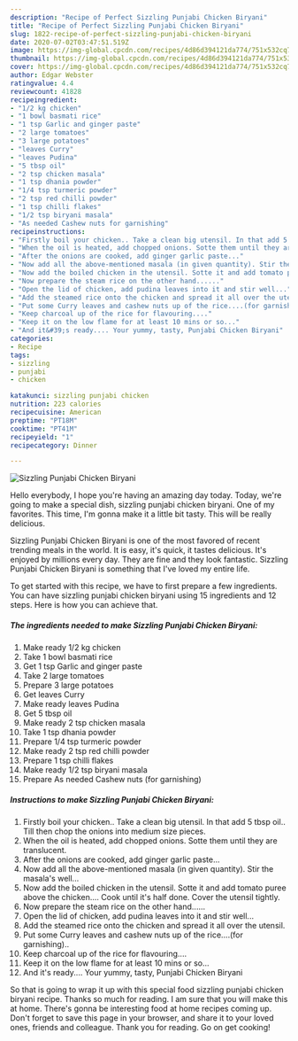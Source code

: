 ```yaml
---
description: "Recipe of Perfect Sizzling Punjabi Chicken Biryani"
title: "Recipe of Perfect Sizzling Punjabi Chicken Biryani"
slug: 1822-recipe-of-perfect-sizzling-punjabi-chicken-biryani
date: 2020-07-02T03:47:51.519Z
image: https://img-global.cpcdn.com/recipes/4d86d394121da774/751x532cq70/sizzling-punjabi-chicken-biryani-recipe-main-photo.jpg
thumbnail: https://img-global.cpcdn.com/recipes/4d86d394121da774/751x532cq70/sizzling-punjabi-chicken-biryani-recipe-main-photo.jpg
cover: https://img-global.cpcdn.com/recipes/4d86d394121da774/751x532cq70/sizzling-punjabi-chicken-biryani-recipe-main-photo.jpg
author: Edgar Webster
ratingvalue: 4.4
reviewcount: 41828
recipeingredient:
- "1/2 kg chicken"
- "1 bowl basmati rice"
- "1 tsp Garlic and ginger paste"
- "2 large tomatoes"
- "3 large potatoes"
- "leaves Curry"
- "leaves Pudina"
- "5 tbsp oil"
- "2 tsp chicken masala"
- "1 tsp dhania powder"
- "1/4 tsp turmeric powder"
- "2 tsp red chilli powder"
- "1 tsp chilli flakes"
- "1/2 tsp biryani masala"
- "As needed Cashew nuts for garnishing"
recipeinstructions:
- "Firstly boil your chicken.. Take a clean big utensil. In that add 5 tbsp oil.. Till then chop the onions into medium size pieces."
- "When the oil is heated, add chopped onions. Sotte them until they are translucent."
- "After the onions are cooked, add ginger garlic paste..."
- "Now add all the above-mentioned masala (in given quantity). Stir the masala&#39;s well..."
- "Now add the boiled chicken in the utensil. Sotte it and add tomato puree above the chicken.... Cook until it&#39;s half done. Cover the utensil tightly."
- "Now prepare the steam rice on the other hand......"
- "Open the lid of chicken, add pudina leaves into it and stir well..."
- "Add the steamed rice onto the chicken and spread it all over the utensil."
- "Put some Curry leaves and cashew nuts up of the rice....(for garnishing).."
- "Keep charcoal up of the rice for flavouring...."
- "Keep it on the low flame for at least 10 mins or so..."
- "And it&#39;s ready.... Your yummy, tasty, Punjabi Chicken Biryani"
categories:
- Recipe
tags:
- sizzling
- punjabi
- chicken

katakunci: sizzling punjabi chicken 
nutrition: 223 calories
recipecuisine: American
preptime: "PT18M"
cooktime: "PT41M"
recipeyield: "1"
recipecategory: Dinner

---
```



![Sizzling Punjabi Chicken Biryani](https://img-global.cpcdn.com/recipes/4d86d394121da774/751x532cq70/sizzling-punjabi-chicken-biryani-recipe-main-photo.jpg)

Hello everybody, I hope you're having an amazing day today. Today, we're going to make a special dish, sizzling punjabi chicken biryani. One of my favorites. This time, I'm gonna make it a little bit tasty. This will be really delicious.

Sizzling Punjabi Chicken Biryani is one of the most favored of recent trending meals in the world. It is easy, it's quick, it tastes delicious. It's enjoyed by millions every day. They are fine and they look fantastic. Sizzling Punjabi Chicken Biryani is something that I've loved my entire life.




To get started with this recipe, we have to first prepare a few ingredients. You can have sizzling punjabi chicken biryani using 15 ingredients and 12 steps. Here is how you can achieve that.

<!--inarticleads1-->

##### The ingredients needed to make Sizzling Punjabi Chicken Biryani:

1. Make ready 1/2 kg chicken
1. Take 1 bowl basmati rice
1. Get 1 tsp Garlic and ginger paste
1. Take 2 large tomatoes
1. Prepare 3 large potatoes
1. Get leaves Curry
1. Make ready leaves Pudina
1. Get 5 tbsp oil
1. Make ready 2 tsp chicken masala
1. Take 1 tsp dhania powder
1. Prepare 1/4 tsp turmeric powder
1. Make ready 2 tsp red chilli powder
1. Prepare 1 tsp chilli flakes
1. Make ready 1/2 tsp biryani masala
1. Prepare As needed Cashew nuts (for garnishing)




<!--inarticleads2-->

##### Instructions to make Sizzling Punjabi Chicken Biryani:

1. Firstly boil your chicken.. Take a clean big utensil. In that add 5 tbsp oil.. Till then chop the onions into medium size pieces.
1. When the oil is heated, add chopped onions. Sotte them until they are translucent.
1. After the onions are cooked, add ginger garlic paste...
1. Now add all the above-mentioned masala (in given quantity). Stir the masala&#39;s well...
1. Now add the boiled chicken in the utensil. Sotte it and add tomato puree above the chicken.... Cook until it&#39;s half done. Cover the utensil tightly.
1. Now prepare the steam rice on the other hand......
1. Open the lid of chicken, add pudina leaves into it and stir well...
1. Add the steamed rice onto the chicken and spread it all over the utensil.
1. Put some Curry leaves and cashew nuts up of the rice....(for garnishing)..
1. Keep charcoal up of the rice for flavouring....
1. Keep it on the low flame for at least 10 mins or so...
1. And it&#39;s ready.... Your yummy, tasty, Punjabi Chicken Biryani




So that is going to wrap it up with this special food sizzling punjabi chicken biryani recipe. Thanks so much for reading. I am sure that you will make this at home. There's gonna be interesting food at home recipes coming up. Don't forget to save this page in your browser, and share it to your loved ones, friends and colleague. Thank you for reading. Go on get cooking!
